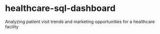 # healthcare-sql-dashboard
Analyzing patient visit trends and marketing opportunities for a healthcare facility 
